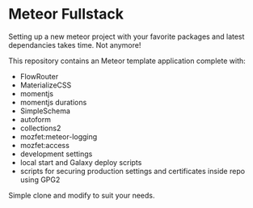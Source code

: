 # Meteor Fullstack

Setting up a new meteor project with your favorite packages and latest dependancies takes time. Not anymore!

This repository contains an Meteor template application complete with:
- FlowRouter
- MaterializeCSS
- momentjs
- momentjs durations
- SimpleSchema
- autoform
- collections2
- mozfet:meteor-logging
- mozfet:access
- development settings
- local start and Galaxy deploy scripts
- scripts for securing production settings and certificates inside repo using GPG2

Simple clone and modify to suit your needs.
